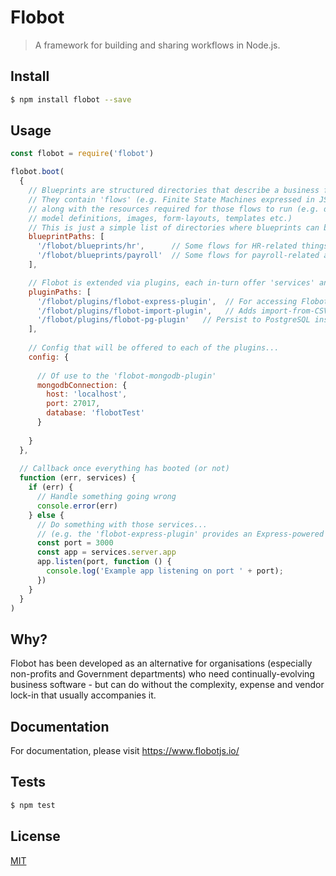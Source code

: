 # Flobot
> A framework for building and sharing workflows in Node.js.

## <a name="install"></a>Install
```bash
$ npm install flobot --save
```

## <a name="usage"></a>Usage
```javascript
const flobot = require('flobot')

flobot.boot(
  {
    // Blueprints are structured directories that describe a business function.
    // They contain 'flows' (e.g. Finite State Machines expressed in JSON)
    // along with the resources required for those flows to run (e.g. data 
    // model definitions, images, form-layouts, templates etc.)
    // This is just a simple list of directories where blueprints can be found...   
    blueprintPaths: [
      '/flobot/blueprints/hr',      // Some flows for HR-related things
      '/flobot/blueprints/payroll'  // Some flows for payroll-related activities 
    ],

    // Flobot is extended via plugins, each in-turn offer 'services' and other components...
    pluginPaths: [
      '/flobot/plugins/flobot-express-plugin',  // For accessing Flobot over HTTP/REST etc.
      '/flobot/plugins/flobot-import-plugin',   // Adds import-from-CSV capabilities
      '/flobot/plugins/flobot-pg-plugin'   // Persist to PostgreSQL instead of the default in-memory solution 
    ],
    
    // Config that will be offered to each of the plugins...
    config: {
    
      // Of use to the 'flobot-mongodb-plugin'
      mongodbConnection: {
        host: 'localhost',
        port: 27017,
        database: 'flobotTest'
      }
                 
    }
  },
  
  // Callback once everything has booted (or not)
  function (err, services) {   
    if (err) {
      // Handle something going wrong
      console.error(err)
    } else {
      // Do something with those services...
      // (e.g. the 'flobot-express-plugin' provides an Express-powered 'server' service)
      const port = 3000
      const app = services.server.app
      app.listen(port, function () {        
        console.log('Example app listening on port ' + port);       
      })  
    }   
  }
)
```

## <a name="why"></a>Why?

Flobot has been developed as an alternative for organisations (especially non-profits and Government departments) who need continually-evolving business software - but can do without the complexity, expense and vendor lock-in that usually accompanies it. 

## <a name="documentation"></a>Documentation

For documentation, please visit https://www.flobotjs.io/

## <a name="tests"></a>Tests
```bash
$ npm test
```

## <a name="license"></a>License
[MIT](https://github.com/wmfs/flobot/blob/master/LICENSE.md)
